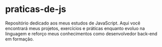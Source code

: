 # praticas-de-js
Repositório dedicado aos meus estudos de JavaScript. Aqui você encontrará meus projetos, exercícios e práticas enquanto evoluo na linguagem e reforço meus conhecimentos como desenvolvedor back-end em formação.
